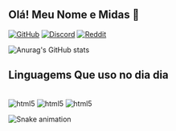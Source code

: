 ## Olá! Meu Nome e Midas 🐷

[![GitHub](https://img.shields.io/badge/GitHub-100000?style=for-the-badge&logo=github&logoColor=white
)](https://github.com/midasscript)
[![Discord](https://img.shields.io/badge/Discord-7289DA?style=for-the-badge&logo=discord&logoColor=white
)](https://www.google.com/search?q=sus&sxsrf=ALiCzsbVTg0n0dL_8D7iHNWLostzL0TOAg:1665686215486&source=lnms&tbm=isch&sa=X&ved=2ahUKEwjoqbnZ7N36AhWEK7kGHXuNAKIQ_AUoAnoECAMQBA&biw=1440&bih=757&dpr=1#imgrc=N_DpNtCPBn8JNM)
[![Reddit](https://img.shields.io/badge/Reddit-FF4500?style=for-the-badge&logo=reddit&logoColor=white
)](https://www.google.com/search?q=sus&sxsrf=ALiCzsbVTg0n0dL_8D7iHNWLostzL0TOAg:1665686215486&source=lnms&tbm=isch&sa=X&ved=2ahUKEwjoqbnZ7N36AhWEK7kGHXuNAKIQ_AUoAnoECAMQBA&biw=1440&bih=757&dpr=1#imgrc=N_DpNtCPBn8JNM)

![Anurag's GitHub stats](https://github-readme-stats.vercel.app/api?username=midasscript&theme=cobalt&show_icons=true)

## Linguagems Que uso no dia dia

<div styçe="display: inline_block"><br>
 <img align="center" alt=" html5" src="https://img.shields.io/badge/HTML5-E34F26?style=for-the-badge&logo=html5&logoColor=white">
 <img align="center" alt=" html5" src="https://img.shields.io/badge/CSS-239120?&style=for-the-badge&logo=css3&logoColor=white">
 <img align="center" alt=" html5" src="https://img.shields.io/badge/JavaScript-F7DF1E?style=for-the-badge&logo=javascript&logoColor=black">
</div>

![Snake animation](https://github.com/midasscript/midasscript/blob/output/github-contribution-grid-snake.svg)
